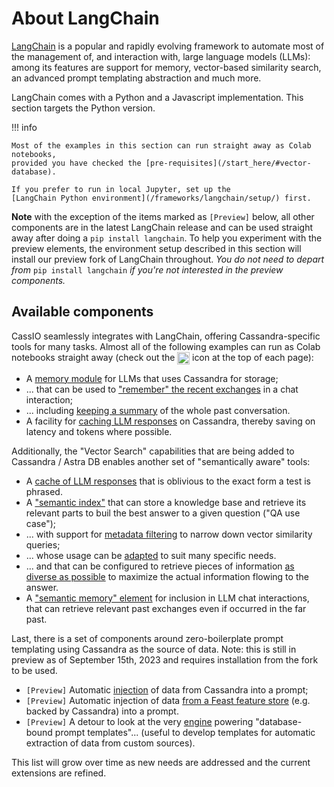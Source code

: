 # About LangChain

[LangChain](https://docs.langchain.com/docs/) is a popular and rapidly evolving
framework to automate most of the management of, and interaction with, large language
models (LLMs): among its features are support for memory, vector-based similarity search,
an advanced prompt templating abstraction and much more.

LangChain comes with a Python and a Javascript implementation. This section
targets the Python version.

!!! info

    Most of the examples in this section can run straight away as Colab notebooks,
    provided you have checked the [pre-requisites](/start_here/#vector-database).

    If you prefer to run in local Jupyter, set up the
    [LangChain Python environment](/frameworks/langchain/setup/) first.

**Note** with the exception of the items marked as `[Preview]` below,
all other components are in the latest LangChain release and can be used
straight away after doing a `pip install langchain`. To help you experiment with
the preview elements, the environment setup described in this section will install
our preview fork of LangChain throughout. _You do not need to depart from_
`pip install langchain` _if you're not interested in the preview components._

## Available components

CassIO seamlessly integrates with LangChain, offering Cassandra-specific
tools for many tasks. Almost all of the following examples can run as Colab
notebooks straight away (check out the
<img src="/images/colab.png" style="height: 1.4em; vertical-align: middle;"/>
icon at the top of each page):

- A [memory module](/frameworks/langchain/memory-basic/) for LLMs that uses Cassandra for storage;
- ... that can be used to ["remember" the recent exchanges](/frameworks/langchain/memory-conversationbuffermemory/) in a chat interaction;
- ... including [keeping a summary](/frameworks/langchain/memory-summarybuffermemory/) of the whole past conversation.
- A facility for [caching LLM responses](/frameworks/langchain/caching-llm-responses/) on Cassandra, thereby saving on latency and tokens where possible.

Additionally, the "Vector Search" capabilities that are being added to Cassandra / Astra DB enables another set of "semantically aware" tools:

- A [cache of LLM responses](/frameworks/langchain/semantic-caching-llm-responses/) that is oblivious to the exact form a test is phrased.
- A ["semantic index"](/frameworks/langchain/qa-basic/) that can store a knowledge base and retrieve its relevant parts to buil the best answer to a given question ("QA use case");
- ... with support for [metadata filtering](/frameworks/langchain/qa-vector-metadata/) to narrow down vector similarity queries;
- ... whose usage can be [adapted](/frameworks/langchain/qa-advanced/) to suit many specific needs.
- ... and that can be configured to retrieve pieces of information [as diverse as possible](/frameworks/langchain/qa-maximal-marginal-relevance/) to maximize the actual information flowing to the answer.
- A ["semantic memory" element](/frameworks/langchain/memory-vectorstore/) for inclusion in LLM chat interactions, that can retrieve relevant past exchanges even if occurred in the far past.

Last, there is a set of components around zero-boilerplate prompt templating
using Cassandra as the source of data. Note: this is still in preview as of September 15th, 2023 and requires installation from the fork to be used.

- `[Preview]` Automatic [injection](/frameworks/langchain/prompt-templates-basic/) of data from Cassandra into a prompt;
- `[Preview]` Automatic injection of data [from a Feast feature store](/frameworks/langchain/prompt-templates-feast/) (e.g. backed by Cassandra) into a prompt.
- `[Preview]` A detour to look at the very [engine](/frameworks/langchain/prompt-templates-engine/) powering "database-bound prompt templates"... (useful to develop templates for automatic extraction of data from custom sources).


This list will grow over time as new needs are addressed
and the current extensions are refined.
